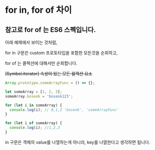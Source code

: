 # for in, for of 차이

## 참고로 for of 는 ES6 스펙입니다.

아래 예제에서 보이는 것처럼,

for in 구문은 custom 프로토타입을 포함한 모든것을 순회하고,

for of 는 콜렉션에 대해서만 순회합니다.

~~\[Symbol.iterator\] 속성이 있는 모든 컬렉션 요소~~

```javascript
Array.prototype.someArrayFunc = () => {};

let someArray = [1, 2, 3];
someArray.boseok = 'boseok123';

for (let i in someArray) {
  console.log(i); // 0,1,2 'boseok', 'someArrayFunc'
}

for (let i of someArray) {
  console.log(i); //1,2,3
}
```

in 구문은 객체의 value를 나열하는게 아니라, key를 나열한다고 생각하면 됩니다.


